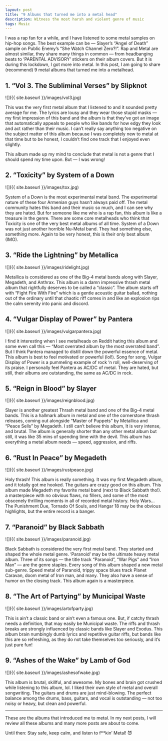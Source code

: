 ```yaml
---
layout: post
title: "9 Albums that turned me into a metal head"
description: Witness the most harsh and violent genre of music
tags: Music
---
```


I was a rap fan for a while, and I have listened to some metal samples on hip-hop songs. The best example can be — Slayer’s “Angel of Death” sample on Public Enemy’s “She Watch Channel Zero?!”. Rap and Metal are almost similar, they share many things in common — from headbanging beats to ‘PARENTAL ADVISORY’ stickers on their album covers. But it is during this lockdown, I got more into metal. In this post, I am going to share (recommend) 9 metal albums that turned me into a metalhead.


## 1. “Vol 3. The Subliminal Verses” by Slipknot

![]({{ site.baseurl }}/images/vol3.jpg)

This was the very first metal album that I listened to and it sounded pretty average for me. The lyrics are lousy and they wear those stupid masks — my first impression of this band and the album is that they’ve got an image that automatically appeals to people who like bands for how edgy they look and act rather than their music. I can’t really say anything too negative on the subject matter of this album because I was completely new to metal at that time but to be honest, I couldn’t find one track that I enjoyed even slightly.

This album made up my mind to conclude that metal is not a genre that I should spend my time upon. But — I was wrong!

## 2. “Toxicity” by System of a Down

![]({{ site.baseurl }}/images/tox.jpg)

System of a Down is the most experimental metal band. The experimental nature of these four Armenian guys hasn’t always paid off. The metal community hates this band and their music so much, and I can see why they are hated. But for someone like me who is a rap fan, this album is like a treasure in the genre. There are some core metalheads who think that Toxicity is one of the very best metal albums of all time. System of a Down was not just another horrible Nu-Metal band. They had something else, something more. Again to be very honest, this is their only best album (IMO).


## 3. “Ride the Lightning” by Metallica

![]({{ site.baseurl }}/images/ridelight.jpg)

Metallica is considered as one of the Big-4 metal bands along with Slayer, Megadeth, and Anthrax. This album is a damn impressive thrash metal album that rightfully deserves to be called a “classic”. The album starts off with “Fight Fire With Fire” which is a gentle acoustic guitar ballad, nothing out of the ordinary until that chaotic riff comes in and like an explosion rips the calm serenity into panic and discord.


## 4. “Vulgar Display of Power” by Pantera

![]({{ site.baseurl }}/images/vulgarpantera.jpg)

I find it interesting when I see metalheads on Reddit hating this album and some even call this — “Most overrated album by the most overrated band”. But I think Pantera managed to distill down the powerful essence of metal. This album is best to feel motivated or powerful (lol!). Song for song, Vulgar Display of Power is a pummeling example of rock ‘n roll, well-deserving of its praise. I personally feel Pantera as AC/DC of metal. They are hated, but still, their albums are outstanding, the same as AC/DC in rock.


## 5. “Reign in Blood” by Slayer

![]({{ site.baseurl }}/images/reignblood.jpg)

Slayer is another greatest Thrash metal band and one of the Big-4 metal bands. This is a hallmark album in metal and one of the cornerstone thrash releases, coming out alongside “Master of Puppets” by Metallica and “Peace Sells” by Megadeth. I still can’t believe this album, It is very intense, and brutal. The album is generally shorter than any other metal album but still, it was like 35 mins of spending time with the devil. This album has everything a metal album needs — speed, aggression, and riffs.


## 6. “Rust In Peace” by Megadeth

![]({{ site.baseurl }}/images/rustpeace.jpg)

Holy thrash! This album is really something. It was my first Megadeth album, and it totally got me hooked. The guitars are crazy good on this album. This album made Megadeth my favorite metal band (next to Black Sabbath tho!). a masterpiece with no obvious flaws, no fillers, and some of the most obscenely thrilling moments in all of recorded metal history. Holy Wars… The Punishment Due, Tornado Of Souls, and Hangar 18 may be the obvious highlights, but the entire record is a banger.


## 7. “Paranoid” by Black Sabbath

![]({{ site.baseurl }}/images/paranoid.jpg)

Black Sabbath is considered the very first metal band. They started and shaped the whole metal genre. ‘Paranoid’ may be the ultimate heavy metal album. Three of its songs — the title track “Paranoid”, “War Pigs” and “Iron Man” — are the genre staples. Every song of this album shaped a new metal sub-genre. Speed metal of Paranoid, trippy space blues track Planet Caravan, doom metal of Iron man, and many. They also have a sense of humor on the closing track. This album again is a masterpiece.


## 8. “The Art of Partying” by Municipal Waste

![]({{ site.baseurl }}/images/artofparty.jpg)

This is ain’t a classic band or ain’t even a famous one. But, if catchy thrash needs a definition, that may easily be Municipal waste. The riffs and thrash breaks are strongly influenced by classic bands like Slayer and Exodus. This album brain numbingly dumb lyrics and repetitive guitar riffs, but bands like this are so refreshing, as they do not take themselves too seriously, and it’s just pure fun!

## 9. “Ashes of the Wake” by Lamb of God

![]({{ site.baseurl }}/images/ashesofwake.jpg)

This album is brutal, skillful, and awesome. My bones and brain got crushed while listening to this album, lol. I liked their own style of metal and overall songwriting. The guitars and drums are just mind-blowing. The perfect balance among the drums, bass, guitars, and vocal is outstanding — not too noisy or heavy, but clean and powerful.

---

These are the albums that introduced me to metal. In my next posts, I will review all these albums and many more posts are about to come.

Until then: Stay safe, keep calm, and listen to f**kin’ Metal! 😈
